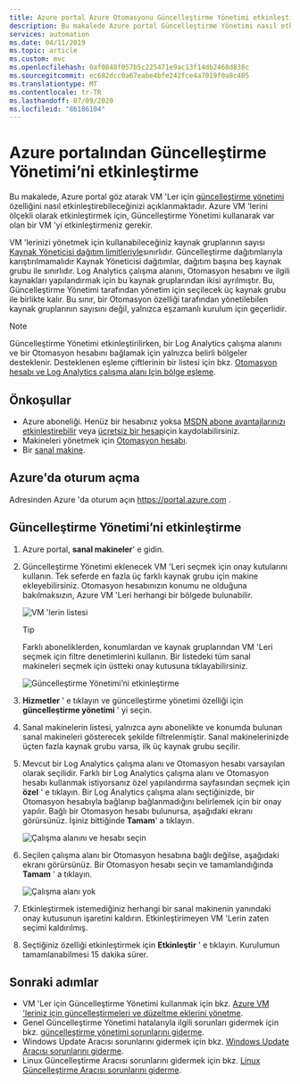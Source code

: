 ```yaml
---
title: Azure portal Azure Otomasyonu Güncelleştirme Yönetimi etkinleştirme
description: Bu makalede Azure portal Güncelleştirme Yönetimi nasıl etkinleştirileceği açıklanır.
services: automation
ms.date: 04/11/2019
ms.topic: article
ms.custom: mvc
ms.openlocfilehash: 0af0848f057b5c225471e9ac13f14db2468d838c
ms.sourcegitcommit: ec682dcc0a67eabe4bfe242fce4a7019f0a8c405
ms.translationtype: MT
ms.contentlocale: tr-TR
ms.lasthandoff: 07/09/2020
ms.locfileid: "86186104"
---
```

# <a name="enable-update-management-from-the-azure-portal"></a>Azure portalından Güncelleştirme Yönetimi’ni etkinleştirme

Bu makalede, Azure portal göz atarak VM 'Ler için [güncelleştirme yönetimi](automation-update-management.md) özelliğini nasıl etkinleştirebileceğinizi açıklanmaktadır. Azure VM 'lerini ölçekli olarak etkinleştirmek için, Güncelleştirme Yönetimi kullanarak var olan bir VM 'yi etkinleştirmeniz gerekir. 

VM 'lerinizi yönetmek için kullanabileceğiniz kaynak gruplarının sayısı [Kaynak Yöneticisi dağıtım limitleriyle](../azure-resource-manager/templates/cross-resource-group-deployment.md)sınırlıdır. Güncelleştirme dağıtımlarıyla karıştırılmamalıdır Kaynak Yöneticisi dağıtımlar, dağıtım başına beş kaynak grubu ile sınırlıdır. Log Analytics çalışma alanını, Otomasyon hesabını ve ilgili kaynakları yapılandırmak için bu kaynak gruplarından ikisi ayrılmıştır. Bu, Güncelleştirme Yönetimi tarafından yönetim için seçilecek üç kaynak grubu ile birlikte kalır. Bu sınır, bir Otomasyon özelliği tarafından yönetilebilen kaynak gruplarının sayısını değil, yalnızca eşzamanlı kurulum için geçerlidir.

> [!NOTE]
> Güncelleştirme Yönetimi etkinleştirilirken, bir Log Analytics çalışma alanını ve bir Otomasyon hesabını bağlamak için yalnızca belirli bölgeler desteklenir. Desteklenen eşleme çiftlerinin bir listesi için bkz. [Otomasyon hesabı ve Log Analytics çalışma alanı Için bölge eşleme](how-to/region-mappings.md).

## <a name="prerequisites"></a>Önkoşullar

* Azure aboneliği. Henüz bir hesabınız yoksa [MSDN abone avantajlarınızı etkinleştirebilir](https://azure.microsoft.com/pricing/member-offers/msdn-benefits-details/) veya [ücretsiz bir hesap](https://azure.microsoft.com/free/?WT.mc_id=A261C142F)için kaydolabilirsiniz.
* Makineleri yönetmek için [Otomasyon hesabı](./index.yml).
* Bir [sanal makine](../virtual-machines/windows/quick-create-portal.md).

## <a name="sign-in-to-azure"></a>Azure'da oturum açma

Adresinden Azure 'da oturum açın https://portal.azure.com .

## <a name="enable-update-management"></a>Güncelleştirme Yönetimi’ni etkinleştirme

1. Azure portal, **sanal makineler**' e gidin.

2. Güncelleştirme Yönetimi eklenecek VM 'Leri seçmek için onay kutularını kullanın. Tek seferde en fazla üç farklı kaynak grubu için makine ekleyebilirsiniz. Otomasyon hesabınızın konumu ne olduğuna bakılmaksızın, Azure VM 'Leri herhangi bir bölgede bulunabilir.

    ![VM 'lerin listesi](media/automation-onboard-solutions-from-browse/vmlist.png)

    > [!TIP]
    > Farklı aboneliklerden, konumlardan ve kaynak gruplarından VM 'Leri seçmek için filtre denetimlerini kullanın. Bir listedeki tüm sanal makineleri seçmek için üstteki onay kutusuna tıklayabilirsiniz.

    ![Güncelleştirme Yönetimi’ni etkinleştirme](media/automation-onboard-solutions-from-browse/onboardsolutions.png)

3. **Hizmetler** ' e tıklayın ve güncelleştirme yönetimi özelliği için **güncelleştirme yönetimi** ' yi seçin. 

4. Sanal makinelerin listesi, yalnızca aynı abonelikte ve konumda bulunan sanal makineleri gösterecek şekilde filtrelenmiştir. Sanal makinelerinizde üçten fazla kaynak grubu varsa, ilk üç kaynak grubu seçilir.

5. Mevcut bir Log Analytics çalışma alanı ve Otomasyon hesabı varsayılan olarak seçilidir. Farklı bir Log Analytics çalışma alanı ve Otomasyon hesabı kullanmak istiyorsanız özel yapılandırma sayfasından seçmek için **özel** ' e tıklayın. Bir Log Analytics çalışma alanı seçtiğinizde, bir Otomasyon hesabıyla bağlanıp bağlanmadığını belirlemek için bir onay yapılır. Bağlı bir Otomasyon hesabı bulunursa, aşağıdaki ekranı görürsünüz. İşiniz bittiğinde **Tamam**' a tıklayın.

    ![Çalışma alanını ve hesabı seçin](media/automation-onboard-solutions-from-browse/selectworkspaceandaccount.png)

6. Seçilen çalışma alanı bir Otomasyon hesabına bağlı değilse, aşağıdaki ekranı görürsünüz. Bir Otomasyon hesabı seçin ve tamamlandığında **Tamam** ' a tıklayın.

    ![Çalışma alanı yok](media/automation-onboard-solutions-from-browse/no-workspace.png)

7. Etkinleştirmek istemediğiniz herhangi bir sanal makinenin yanındaki onay kutusunun işaretini kaldırın. Etkinleştirimeyen VM 'Lerin zaten seçimi kaldırılmış.

8. Seçtiğiniz özelliği etkinleştirmek için **Etkinleştir** ' e tıklayın. Kurulumun tamamlanabilmesi 15 dakika sürer.

## <a name="next-steps"></a>Sonraki adımlar

* VM 'Ler için Güncelleştirme Yönetimi kullanmak için bkz. [Azure VM 'leriniz için güncelleştirmeleri ve düzeltme eklerini yönetme](automation-tutorial-update-management.md).
* Genel Güncelleştirme Yönetimi hatalarıyla ilgili sorunları gidermek için bkz. [güncelleştirme yönetimi sorunlarını giderme](troubleshoot/update-management.md).
* Windows Update Aracısı sorunlarını gidermek için bkz. [Windows Update Aracısı sorunlarını giderme](troubleshoot/update-agent-issues.md).
* Linux Güncelleştirme Aracısı sorunlarını gidermek için bkz. [Linux Güncelleştirme Aracısı sorunlarını giderme](troubleshoot/update-agent-issues-linux.md).
